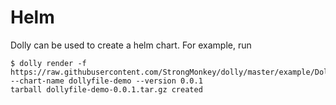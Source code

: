 # Helm

Dolly can be used to create a helm chart. For example, run 

```text
$ dolly render -f https://raw.githubusercontent.com/StrongMonkey/dolly/master/example/Dollyfile --chart-name dollyfile-demo --version 0.0.1
tarball dollyfile-demo-0.0.1.tar.gz created
```